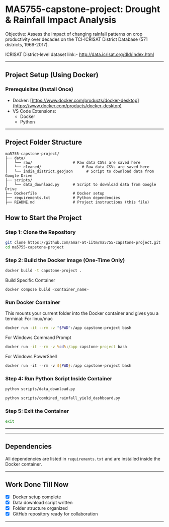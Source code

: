 # MA5755-capstone-project: Drought & Rainfall Impact Analysis
Objective: Assess the impact of changing rainfall patterns on crop productivity over decades on the TCI-ICRISAT District Database (571 districts, 1966-2017).

ICRISAT District-level dataset
link:- http://data.icrisat.org/dld/index.html

---

## Project Setup (Using Docker)

### Prerequisites (Install Once)
- Docker: [https://www.docker.com/products/docker-desktop](https://www.docker.com/products/docker-desktop)
- VS Code Extensions:
  - Docker
  - Python

---
## Project Folder Structure
```
ma5755-capstone-project/
├── data/
│   └── raw/                  # Raw data CSVs are saved here
│   └── cleaned/                  # Raw data CSVs are saved here
│   └── india_district.geojson      # Script to download data from Google Drive
├── scripts/
│   └── data_download.py      # Script to download data from Google Drive
├── Dockerfile                # Docker setup
├── requirements.txt          # Python dependencies
├── README.md                 # Project instructions (this file)
```

## How to Start the Project 

### Step 1: Clone the Repository
```bash
git clone https://github.com/amar-at-iitm/ma5755-capstone-project.git
cd ma5755-capstone-project
```

### Step 2: Build the Docker Image (One-Time Only)
```bash
docker build -t capstone-project .
```
Build Specific Container
```bash
docker compose build <container_name>
```
### Run Docker Container
This mounts your current folder into the Docker container and gives you a terminal:
For linux/mac
```bash
docker run -it --rm -v "$PWD":/app capstone-project bash
```
For Windows Command Prompt
```cmd
docker run -it --rm -v %cd%:/app capstone-project bash
```
For Windows PowerShell
```powershell
docker run -it --rm -v ${PWD}:/app capstone-project bash
```
### Step 4: Run Python Script Inside Container
```bash
python scripts/data_download.py
```
```bash
python scripts/combined_rainfall_yield_dashboard.py
```

### Step 5: Exit the Container
```bash
exit
```

---


---

## Dependencies
All dependencies are listed in `requirements.txt` and are installed inside the Docker container.

---

## Work Done Till Now
- [x] Docker setup complete
- [x] Data download script written
- [x] Folder structure organized
- [x] GitHub repository ready for collaboration

---


